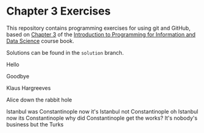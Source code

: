 # Chapter 3 Exercises

This repository contains programming exercises for using git and GitHub, 
based on [Chapter 3](https://infx511.github.io/git-basics.html) 
of the [Introduction to Programming for Information and Data Science](https://infx511.github.io/) course book. 

Solutions can be found in the `solution` branch.

Hello

Goodbye


Klaus Hargreeves


Alice down the rabbit hole


Istanbul was Constantinople now it's Istanbul not Constantinople oh Istanbul now its Constantinople why did Constantinople get the works?
It's nobody's business but the Turks